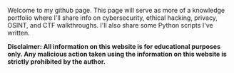 Welcome to my github page. This page will serve as more of a knowledge portfolio where I'll share info on cybersecurity, ethical hacking, privacy, OSINT, and CTF walkthroughs. I'll also share some Python scripts I've written.


<b> Disclaimer: All information on this website is for educational purposes only. Any malicious action taken using the information on this website is strictly prohibited by the author.</b>


